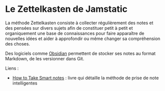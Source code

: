  # Le Zettelkasten de Jamstatic
 
 La méthode Zettelkasten consiste à collecter régulièrement des notes et des pensées sur divers sujets afin de constituer petit à petit et organiquement une base de connaissances pour faire apparaître de nouvelles idées et aider à approfondir ou même changer sa compréhension des choses.
 
 Des logiciels comme [Obsidian](https://obsidian.md) permettent de stocker ses notes au format Markdown, de les versionner dans Git.

Liens :  
- [How to Take Smart notes](https://takesmartnotes.com/) : livre qui détaille la méthode de prise de note intelligentes